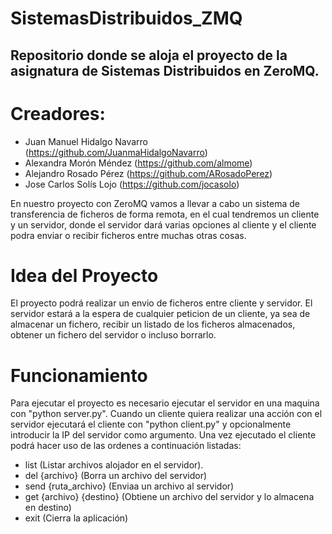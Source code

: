 # SistemasDistribuidos_ZMQ
Repositorio donde se aloja el proyecto de la asignatura de Sistemas Distribuidos en ZeroMQ.
--------------------------------------------------------------------------------------------

# Creadores:
  + Juan Manuel Hidalgo Navarro (https://github.com/JuanmaHidalgoNavarro)
  + Alexandra Morón Méndez (https://github.com/almome)
  + Alejandro Rosado Pérez (https://github.com/ARosadoPerez)
  + Jose Carlos Solís Lojo (https://github.com/jocasolo)

En nuestro proyecto con ZeroMQ vamos a llevar a cabo un sistema de transferencia de ficheros de forma remota, en el cual tendremos un cliente y un servidor, donde el servidor dará varias opciones al cliente y el cliente podra enviar
o recibir ficheros entre muchas otras cosas.

# Idea del Proyecto
El proyecto podrá realizar un envio de ficheros entre cliente y servidor. El servidor estará a la espera de cualquier peticion de un cliente, ya sea de almacenar un fichero, recibir un listado de los ficheros almacenados, obtener un fichero del servidor o incluso borrarlo.

# Funcionamiento
Para ejecutar el proyecto es necesario ejecutar el servidor en una maquina con "python server.py". Cuando un cliente quiera realizar una acción con el servidor ejecutará el cliente con "python client.py" y opcionalmente introducir la IP del servidor como argumento.
Una vez ejecutado el cliente podrá hacer uso de las ordenes a continuación listadas:
- list (Listar archivos alojador en el servidor).
- del {archivo} (Borra un archivo del servidor)
- send {ruta_archivo} (Enviaa un archivo al servidor)
- get {archivo} {destino} (Obtiene un archivo del servidor y lo almacena en destino)
- exit (Cierra la aplicación)
